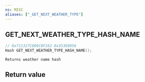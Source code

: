 ```yaml
---
ns: MISC
aliases: ["_GET_NEXT_WEATHER_TYPE"]
---
```

## GET_NEXT_WEATHER_TYPE_HASH_NAME

```c
// 0x711327CD09C8F162 0x353E8056
Hash GET_NEXT_WEATHER_TYPE_HASH_NAME();
```

```
Returns weather name hash  
```

## Return value
